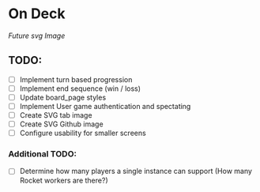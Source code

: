 # On Deck
*Future svg Image*

## TODO:
- [ ] Implement turn based progression
- [ ] Implement end sequence (win / loss)
- [ ] Update board_page styles
- [ ] Implement User game authentication and spectating
- [ ] Create SVG tab image
- [ ] Create SVG Github image
- [ ] Configure usability for smaller screens

### Additional TODO:
- [ ] Determine how many players a single instance can support (How many Rocket workers are there?)
